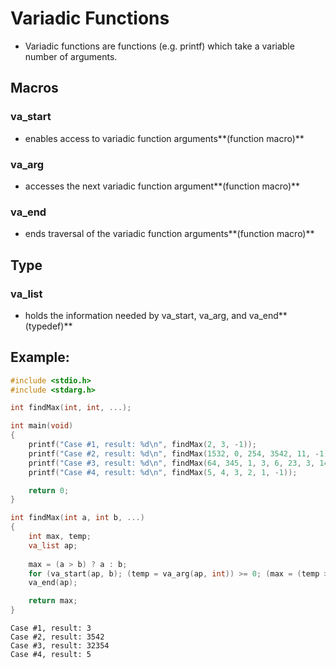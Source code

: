 # Variadic Functions<br>
* Variadic functions are functions (e.g. printf) which take a variable number of arguments.<br>

##  Macros<br>
### va_start<br>
* enables access to variadic function arguments**(function macro)**<br>

### va_arg<br>
* accesses the next variadic function argument**(function macro)**<br>

### va_end<br>
* ends traversal of the variadic function arguments**(function macro)**<br>

##  Type<br>
### va_list
* holds the information needed by va_start, va_arg, and va_end**(typedef)**<br>

##  Example:<br>
```C
#include <stdio.h>
#include <stdarg.h>

int findMax(int, int, ...);

int main(void)
{
    printf("Case #1, result: %d\n", findMax(2, 3, -1));
    printf("Case #2, result: %d\n", findMax(1532, 0, 254, 3542, 11, -1));
    printf("Case #3, result: %d\n", findMax(64, 345, 1, 3, 6, 23, 3, 1455, 764, 32354, -1));
    printf("Case #4, result: %d\n", findMax(5, 4, 3, 2, 1, -1));

    return 0;
}

int findMax(int a, int b, ...)
{
    int max, temp;
    va_list ap;
    
    max = (a > b) ? a : b;
    for (va_start(ap, b); (temp = va_arg(ap, int)) >= 0; (max = (temp > max) ? temp : max));
    va_end(ap);

    return max;
}
```
```Text
Case #1, result: 3
Case #2, result: 3542
Case #3, result: 32354
Case #4, result: 5
```
